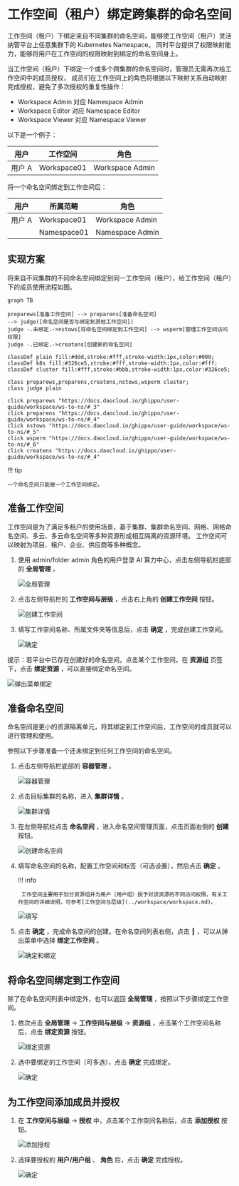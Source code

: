 # 工作空间（租户）绑定跨集群的命名空间

工作空间（租户）下绑定来自不同集群的命名空间，能够使工作空间（租户）灵活纳管平台上任意集群下的 Kubernetes Namespace。
同时平台提供了权限映射能力，能够将用户在工作空间的权限映射到绑定的命名空间身上。

当工作空间（租户）下绑定一个或多个跨集群的命名空间时，管理员无需再次给工作空间中的成员授权，
成员们在工作空间上的角色将根据以下映射关系自动映射完成授权，避免了多次授权的重复性操作：

- Workspace Admin 对应 Namespace Admin
- Workspace Editor 对应 Namespace Editor
- Workspace Viewer 对应 Namespace Viewer

以下是一个例子：

| 用户   | 工作空间    | 角色            |
| ------ | ----------- | --------------- |
| 用户 A | Workspace01 | Workspace Admin |

将一个命名空间绑定到工作空间后：

| 用户   | 所属范畴    | 角色            |
| ------ | ----------- | --------------- |
| 用户 A | Workspace01 | Workspace Admin |
|        | Namespace01 | Namespace Admin |

## 实现方案

将来自不同集群的不同命名空间绑定到同一工作空间（租户），给工作空间（租户）下的成员使用流程如图。

```mermaid
graph TB

preparews[准备工作空间] --> preparens[准备命名空间]
--> judge([命名空间是否与绑定到其他工作空间])
judge -.未绑定.->nstows[将命名空间绑定到工作空间] --> wsperm[管理工作空间访问权限]
judge -.已绑定.->createns[创建新的命名空间]

classDef plain fill:#ddd,stroke:#fff,stroke-width:1px,color:#000;
classDef k8s fill:#326ce5,stroke:#fff,stroke-width:1px,color:#fff;
classDef cluster fill:#fff,stroke:#bbb,stroke-width:1px,color:#326ce5;

class preparews,preparens,createns,nstows,wsperm cluster;
class judge plain

click preparews "https://docs.daocloud.io/ghippo/user-guide/workspace/ws-to-ns/#_3"
click preparens "https://docs.daocloud.io/ghippo/user-guide/workspace/ws-to-ns/#_4"
click nstows "https://docs.daocloud.io/ghippo/user-guide/workspace/ws-to-ns/#_5"
click wsperm "https://docs.daocloud.io/ghippo/user-guide/workspace/ws-to-ns/#_6"
click createns "https://docs.daocloud.io/ghippo/user-guide/workspace/ws-to-ns/#_4"
```

!!! tip

    一个命名空间只能被一个工作空间绑定。

## 准备工作空间

工作空间是为了满足多租户的使用场景，基于集群、集群命名空间、网格、网格命名空间、多云、多云命名空间等多种资源形成相互隔离的资源环境。
工作空间可以映射为项目、租户、企业、供应商等多种概念。

1. 使用 admin/folder admin 角色的用户登录 AI 算力中心，点击左侧导航栏底部的 __全局管理__ 。

    ![全局管理](https://docs.daocloud.io/daocloud-docs-images/docs/ghippo/images/ws01.png)

1. 点击左侧导航栏的 __工作空间与层级__ ，点击右上角的 __创建工作空间__ 按钮。

    ![创建工作空间](https://docs.daocloud.io/daocloud-docs-images/docs/ghippo/images/ws02.png)

1. 填写工作空间名称、所属文件夹等信息后，点击 __确定__ ，完成创建工作空间。

    ![确定](https://docs.daocloud.io/daocloud-docs-images/docs/ghippo/images/ws03.png)

提示：若平台中已存在创建好的命名空间，点击某个工作空间，在 __资源组__ 页签下，点击 __绑定资源__ ，可以直接绑定命名空间。

![弹出菜单绑定](https://docs.daocloud.io/daocloud-docs-images/docs/ghippo/images/across02.png)

## 准备命名空间

命名空间是更小的资源隔离单元，将其绑定到工作空间后，工作空间的成员就可以进行管理和使用。

参照以下步骤准备一个还未绑定到任何工作空间的命名空间。

1. 点击左侧导航栏底部的 __容器管理__ 。

    ![容器管理](https://docs.daocloud.io/daocloud-docs-images/docs/ghippo/images/crd00.png) 

1. 点击目标集群的名称，进入 __集群详情__ 。

    ![集群详情](https://docs.daocloud.io/daocloud-docs-images/docs/kpanda/images/crd01.png)

1. 在左侧导航栏点击 __命名空间__ ，进入命名空间管理页面，点击页面右侧的 __创建__ 按钮。

    ![创建命名空间](https://docs.daocloud.io/daocloud-docs-images/docs/kpanda/images/ns01.png)

1. 填写命名空间的名称，配置工作空间和标签（可选设置），然后点击 __确定__ 。

    !!! info

        工作空间主要用于划分资源组并为用户（用户组）授予对该资源的不同访问权限。有关工作空间的详细说明，可参考[工作空间与层级](../workspace/workspace.md)。

    ![填写](https://docs.daocloud.io/daocloud-docs-images/docs/kpanda/images/ns02.png)

1. 点击 __确定__ ，完成命名空间的创建。在命名空间列表右侧，点击 __┇__ ，可以从弹出菜单中选择 __绑定工作空间__ 。

    ![确定和绑定](https://docs.daocloud.io/daocloud-docs-images/docs/kpanda/images/ns03.png)

## 将命名空间绑定到工作空间

除了在命名空间列表中绑定外，也可以返回 __全局管理__ ，按照以下步骤绑定工作空间。

1. 依次点击 __全局管理__ -> __工作空间与层级__ -> __资源组__ ，点击某个工作空间名称后，点击 __绑定资源__ 按钮。

    ![绑定资源](https://docs.daocloud.io/daocloud-docs-images/docs/ghippo/images/bind01.png)

1. 选中要绑定的工作空间（可多选），点击 __确定__ 完成绑定。

    ![确定](https://docs.daocloud.io/daocloud-docs-images/docs/ghippo/images/bind02.png)

## 为工作空间添加成员并授权

1. 在 __工作空间与层级__ -> __授权__ 中，点击某个工作空间名称后，点击 __添加授权__ 按钮。

    ![添加授权](https://docs.daocloud.io/daocloud-docs-images/docs/ghippo/images/wsauth01.png)

1. 选择要授权的 __用户/用户组__ 、 __角色__ 后，点击 __确定__ 完成授权。

    ![确定](../../images/wsauth02.png)